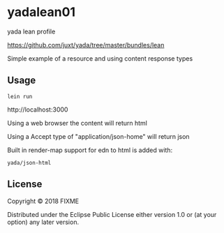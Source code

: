 # yadalean01

yada lean profile

https://github.com/juxt/yada/tree/master/bundles/lean

Simple example of a resource and using content response types

## Usage

```
lein run
```

http://localhost:3000

Using a web browser the content will return html

Using a Accept type of "application/json-home" will return json

Built in render-map support for edn to html is added with:
```
yada/json-html
```

## License

Copyright © 2018 FIXME

Distributed under the Eclipse Public License either version 1.0 or (at
your option) any later version.
